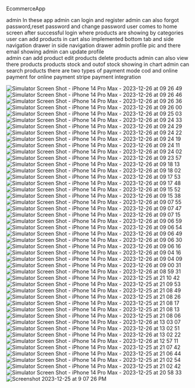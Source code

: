 EcommerceApp

admin 
In these app admin can login and register 
admin can also forgot password,reset password and change password
user comes to home screen after successful login 
where products are showing by categories 
user can add products in cart 
also implemented bottom tab and side navigation drawer
in side navigation drawer admin profile pic and there email showing
admin can update profile  
admin can add product edit products delete products
admin can also view there products 
products stock and outof stock showing in chart 
admin can search products 
there are two types of payment mode cod and online payment
for online payment stripe payment integration 


![Simulator Screen Shot - iPhone 14 Pro Max - 2023-12-26 at 09 26 49](https://github.com/himanshusinha/EcommerceEshop/assets/3622434/c00933f3-1994-408e-bcc5-9022c0182e1e)
![Simulator Screen Shot - iPhone 14 Pro Max - 2023-12-26 at 09 26 46](https://github.com/himanshusinha/EcommerceEshop/assets/3622434/16a51d2b-bbf2-4434-8ebb-79d9b4aa4dc6)
![Simulator Screen Shot - iPhone 14 Pro Max - 2023-12-26 at 09 26 36](https://github.com/himanshusinha/EcommerceEshop/assets/3622434/e51c2274-daaa-48eb-b32f-6bcc7eaa98c5)
![Simulator Screen Shot - iPhone 14 Pro Max - 2023-12-26 at 09 26 00](https://github.com/himanshusinha/EcommerceEshop/assets/3622434/91eaf070-d9a6-40dc-bf47-81e472a6d836)
![Simulator Screen Shot - iPhone 14 Pro Max - 2023-12-26 at 09 25 03](https://github.com/himanshusinha/EcommerceEshop/assets/3622434/ae883762-a3c8-482b-a54a-2a1588d9b719)
![Simulator Screen Shot - iPhone 14 Pro Max - 2023-12-26 at 09 24 33](https://github.com/himanshusinha/EcommerceEshop/assets/3622434/c15f2f87-e36a-4fee-8505-2cac3af73333)
![Simulator Screen Shot - iPhone 14 Pro Max - 2023-12-26 at 09 24 29](https://github.com/himanshusinha/EcommerceEshop/assets/3622434/26872c04-5058-49f4-a213-f315763e605f)
![Simulator Screen Shot - iPhone 14 Pro Max - 2023-12-26 at 09 24 22](https://github.com/himanshusinha/EcommerceEshop/assets/3622434/47cfa111-b30f-46df-ad4f-b261254ade2d)
![Simulator Screen Shot - iPhone 14 Pro Max - 2023-12-26 at 09 24 19](https://github.com/himanshusinha/EcommerceEshop/assets/3622434/042ed4a6-d3fd-4168-af6e-83dc3f96ee17)
![Simulator Screen Shot - iPhone 14 Pro Max - 2023-12-26 at 09 24 11](https://github.com/himanshusinha/EcommerceEshop/assets/3622434/496642e4-60c4-426d-81e0-72ba02eca138)
![Simulator Screen Shot - iPhone 14 Pro Max - 2023-12-26 at 09 24 02](https://github.com/himanshusinha/EcommerceEshop/assets/3622434/3b3cc73b-7e8b-4573-b8cd-7749e99bb666)
![Simulator Screen Shot - iPhone 14 Pro Max - 2023-12-26 at 09 23 57](https://github.com/himanshusinha/EcommerceEshop/assets/3622434/9f18f66c-85b9-4450-9c88-92885f4ac566)
![Simulator Screen Shot - iPhone 14 Pro Max - 2023-12-26 at 09 18 13](https://github.com/himanshusinha/EcommerceEshop/assets/3622434/a5aedc5a-2fe0-43b9-9c9d-be9887690209)
![Simulator Screen Shot - iPhone 14 Pro Max - 2023-12-26 at 09 18 02](https://github.com/himanshusinha/EcommerceEshop/assets/3622434/18587c6d-9963-4cb4-9f09-11dc7e40e0f2)
![Simulator Screen Shot - iPhone 14 Pro Max - 2023-12-26 at 09 17 53](https://github.com/himanshusinha/EcommerceEshop/assets/3622434/d6ef0042-fd39-4259-8d6b-215e05090b98)
![Simulator Screen Shot - iPhone 14 Pro Max - 2023-12-26 at 09 17 48](https://github.com/himanshusinha/EcommerceEshop/assets/3622434/41d28d84-3b14-4520-97b1-64168f271d8d)
![Simulator Screen Shot - iPhone 14 Pro Max - 2023-12-26 at 09 15 52](https://github.com/himanshusinha/EcommerceEshop/assets/3622434/82e36259-1218-4ab6-8367-dd48911871e4)
![Simulator Screen Shot - iPhone 14 Pro Max - 2023-12-26 at 09 15 38](https://github.com/himanshusinha/EcommerceEshop/assets/3622434/8f108f1e-92fc-4e44-a51b-09fb220299f8)
![Simulator Screen Shot - iPhone 14 Pro Max - 2023-12-26 at 09 07 55](https://github.com/himanshusinha/EcommerceEshop/assets/3622434/03f0aa6a-f86e-40cd-bc8f-67343e545362)
![Simulator Screen Shot - iPhone 14 Pro Max - 2023-12-26 at 09 07 47](https://github.com/himanshusinha/EcommerceEshop/assets/3622434/577b5bef-c20f-4b4a-8b62-f117353ddd1d)
![Simulator Screen Shot - iPhone 14 Pro Max - 2023-12-26 at 09 07 15](https://github.com/himanshusinha/EcommerceEshop/assets/3622434/c51378d5-8266-4119-b79c-7966db5e1b38)
![Simulator Screen Shot - iPhone 14 Pro Max - 2023-12-26 at 09 06 59](https://github.com/himanshusinha/EcommerceEshop/assets/3622434/cfcee567-825a-4f2e-8a3c-0cbd23d0bc4e)
![Simulator Screen Shot - iPhone 14 Pro Max - 2023-12-26 at 09 06 54](https://github.com/himanshusinha/EcommerceEshop/assets/3622434/36d7f12e-f017-4a7d-a99b-dc023a2b13e0)
![Simulator Screen Shot - iPhone 14 Pro Max - 2023-12-26 at 09 06 49](https://github.com/himanshusinha/EcommerceEshop/assets/3622434/e64d403f-09e6-412f-a9bc-d2184d7f8bbf)
![Simulator Screen Shot - iPhone 14 Pro Max - 2023-12-26 at 09 06 30](https://github.com/himanshusinha/EcommerceEshop/assets/3622434/8fe425c7-be4a-4e5f-8ad9-5e43eb604943)
![Simulator Screen Shot - iPhone 14 Pro Max - 2023-12-26 at 09 06 16](https://github.com/himanshusinha/EcommerceEshop/assets/3622434/f1688a1f-e5c0-4994-8596-330e3180ba10)
![Simulator Screen Shot - iPhone 14 Pro Max - 2023-12-26 at 09 04 16](https://github.com/himanshusinha/EcommerceEshop/assets/3622434/0569f960-d772-440e-ae5e-c97a0a8b2c64)
![Simulator Screen Shot - iPhone 14 Pro Max - 2023-12-26 at 09 04 09](https://github.com/himanshusinha/EcommerceEshop/assets/3622434/bae5e5ae-1773-460b-abb7-461529405115)
![Simulator Screen Shot - iPhone 14 Pro Max - 2023-12-26 at 09 00 31](https://github.com/himanshusinha/EcommerceEshop/assets/3622434/bb7fe39e-218e-42a4-b677-682a748e5708)
![Simulator Screen Shot - iPhone 14 Pro Max - 2023-12-26 at 08 59 31](https://github.com/himanshusinha/EcommerceEshop/assets/3622434/17d2d01e-0779-4324-9df3-1eb4a2998068)
![Simulator Screen Shot - iPhone 14 Pro Max - 2023-12-25 at 21 10 42](https://github.com/himanshusinha/EcommerceEshop/assets/3622434/cde7e948-19b1-432a-af03-fd1921b8a2d6)
![Simulator Screen Shot - iPhone 14 Pro Max - 2023-12-25 at 21 09 53](https://github.com/himanshusinha/EcommerceEshop/assets/3622434/4d27b3d6-595e-406b-9e37-af7fa8b28736)
![Simulator Screen Shot - iPhone 14 Pro Max - 2023-12-25 at 21 08 49](https://github.com/himanshusinha/EcommerceEshop/assets/3622434/c8530ead-a4dd-4486-a237-9aac7f4a614a)
![Simulator Screen Shot - iPhone 14 Pro Max - 2023-12-25 at 21 08 26](https://github.com/himanshusinha/EcommerceEshop/assets/3622434/0a6ead2d-6d10-431d-b430-af6e72b421b1)
![Simulator Screen Shot - iPhone 14 Pro Max - 2023-12-25 at 21 08 17](https://github.com/himanshusinha/EcommerceEshop/assets/3622434/dca4bbb2-f093-4f5e-b127-b6dddfe98259)
![Simulator Screen Shot - iPhone 14 Pro Max - 2023-12-25 at 21 08 13](https://github.com/himanshusinha/EcommerceEshop/assets/3622434/b8d2eab4-32be-4d1b-ac51-b509ea0b18e1)
![Simulator Screen Shot - iPhone 14 Pro Max - 2023-12-25 at 21 08 06](https://github.com/himanshusinha/EcommerceEshop/assets/3622434/757bd33f-94eb-4860-ace6-78a2d3cafdd6)
![Simulator Screen Shot - iPhone 14 Pro Max - 2023-12-26 at 13 03 07](https://github.com/himanshusinha/EcommerceEshop/assets/3622434/3234502d-dff0-4beb-9c0f-710483242ee9)
![Simulator Screen Shot - iPhone 14 Pro Max - 2023-12-26 at 13 02 51](https://github.com/himanshusinha/EcommerceEshop/assets/3622434/b26e7ba3-c809-436f-a304-94b9ddbf1277)
![Simulator Screen Shot - iPhone 14 Pro Max - 2023-12-26 at 13 02 22](https://github.com/himanshusinha/EcommerceEshop/assets/3622434/7fbc71aa-52f9-4385-b776-9b1e7f916c63)
![Simulator Screen Shot - iPhone 14 Pro Max - 2023-12-26 at 12 57 11](https://github.com/himanshusinha/EcommerceEshop/assets/3622434/5c02392b-9364-4470-bc83-fa2961b65fd8)
![Simulator Screen Shot - iPhone 14 Pro Max - 2023-12-25 at 21 07 42](https://github.com/himanshusinha/EcommerceEshop/assets/3622434/f43d28a0-a144-43ae-8901-3a5dfae8d93e)
![Simulator Screen Shot - iPhone 14 Pro Max - 2023-12-25 at 21 06 44](https://github.com/himanshusinha/EcommerceEshop/assets/3622434/d38879a9-b03a-4b2d-95b6-c4928ee3b00b)
![Simulator Screen Shot - iPhone 14 Pro Max - 2023-12-25 at 21 02 54](https://github.com/himanshusinha/EcommerceEshop/assets/3622434/f70c0b48-c906-4c68-b6ab-61b39a58929a)
![Simulator Screen Shot - iPhone 14 Pro Max - 2023-12-25 at 21 02 42](https://github.com/himanshusinha/EcommerceEshop/assets/3622434/f48e705e-1ff5-4e2f-a5da-2c5f83ff6a6f)
![Simulator Screen Shot - iPhone 14 Pro Max - 2023-12-25 at 20 58 33](https://github.com/himanshusinha/EcommerceEshop/assets/3622434/01d140e5-4530-4dda-85e3-845dd3e4ecef)
![Screenshot 2023-12-25 at 9 07 26 PM](https://github.com/himanshusinha/EcommerceEshop/assets/3622434/2064a516-c95a-41d5-949b-ddba4f9071c4)
